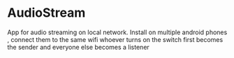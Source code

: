 # AudioStream
App for audio streaming on local network.
Install on multiple android phones , connect them to the same wifi
whoever turns on the switch first becomes the sender and everyone else becomes a listener
